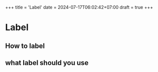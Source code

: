 +++
title = 'Label'
date = 2024-07-17T06:02:42+07:00
draft = true
+++

# Label

## How to label

## what label should you use
